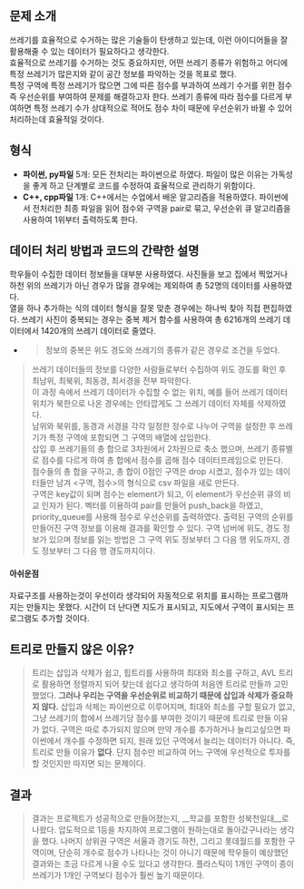 ## 문제 소개
쓰레기를 효율적으로 수거하는 많은 기술들이 탄생하고 있는데, 이런 아이디어들을 잘 활용해줄 수 있는 데이터가 필요하다고 생각한다.   
효율적으로 쓰레기를 수거하는 것도 중요하지만, 어떤 쓰레기 종류가 위험하고 어디에 특정 쓰레기가 많은지와 같이 공간 정보를 파악하는 것을 목표로 했다.   
특정 구역에 특정 쓰레기가 많으면 그에 따른 점수를 부과하여 쓰레기 수거를 위한 점수 즉 우선순위를 부여하여 문제를 해결하고자 한다.
쓰레기 종류에 따라 점수를 다르게 부여하면 특정 쓰레기 수가 상대적으로 적어도 점수 차이 때문에 우선순위가 바뀔 수 있어 처리하는데 효율적일 것이다. 
## 형식
- __파이썬, py파일__ 5개: 모든 전처리는 파이썬으로 하였다. 파일이 많은 이유는 가독성을 좋게 하고 단계별로 코드를 수정하여 효율적으로 관리하기 위함이다.
- __C++, cpp파일__ 1개: C++에서는 수업에서 배운 알고리즘을 적용하였다. 파이썬에서 전처리한 최종 파일을 읽어 점수와 구역을 pair로 묶고, 우선순위 큐 알고리즘을 사용하여 1위부터 출력하도록 한다.
## 데이터 처리 방법과 코드의 간략한 설명
학우들이 수집한 데이터 정보들을 대부분 사용하였다. 사진들을 보고 집에서 찍었거나 하천 위의 쓰레기가 아닌 경우가 많을 경우에는 제외하여 총 52명의 데이터를 사용하였다.   
열을 하나 추가하는 식의 데이터 형식을 잘못 맞춘 경우에는 하나씩 찾아 직접 편집하였다.
쓰레기 사진이 중복되는 경우는 중복 제거 함수를 사용하여 총 6216개의 쓰레기 데이터에서 1420개의 쓰레기 데이터로 줄였다.   
- > 정보의 중복은 위도 경도와 쓰레기의 종류가 같은 경우로 조건을 두었다. 
> 쓰레기 데이터들의 정보를 다양한 사람들로부터 수집하여 위도 경도를 확인 후 최남위, 최북위, 최동경, 최서경을 전부 파악한다.   
> 이 과정 속에서 쓰레기 데이터가 수집할 수 없는 위치, 예를 들어 쓰레기 데이터 위치가 북한으로 나온 경우에는 안타깝게도 그 쓰레기 데이터 자체를 삭제하였다.   
> 남위와 북위를, 동경과 서경을 각각 일정한 정수로 나누어 구역을 설정한 후 쓰레기가 특정 구역에 포함되면 그 구역의 배열에 삽입한다.   
> 삽입 후 쓰레기들의 총 합으로 3차원에서 2차원으로 축소 했으며, 쓰레기 종류별로 점수를 다르게 하여 총 합에서 점수를 곱해 점수 데이터프레임으로 만든다.   
> 점수들의 총 합을 구하고, 총 합이 0점인 구역은 drop 시켰고, 점수가 있는 데이터들만 남겨 <구역, 점수>의 형식으로 csv 파일을 새로 만든다.   
> 구역은 key값이 되며 점수는 element가 되고, 이 element가 우선순위 큐의 비교 인자가 된다. 
> 벡터를 이용하여 pair를 만들어 push_back을 하였고, priority_queue를 사용해 점수로 우선순위를 출력하였다.
> 출력된 구역의 순위를 만들어진 구역 정보를 이용해 결과를 확인할 수 있다. 구역 넘버에 위도, 경도 정보가 있으며 정보를 읽는 방법은 그 구역 위도 정보부터 그 다음 행 위도까지, 경도 정보부터 그 다음 행 경도까지이다. 

#### 아쉬운점 
자료구조를 사용하는것이 우선이라 생각되어 자동적으로 위치를 표시하는 프로그램까지는 만들지는 못했다. 시간이 더 난다면 지도가 표시되고, 지도에서 구역이 표시되는 프로그램도 추가할 것이다. 

## 트리로 만들지 않은 이유?
> 트리는 삽입과 삭제가 쉽고, 힙트리를 사용하여 최대와 최소를 구하고, AVL 트리로 활용하면 정렬까지 되어 찾는데 쉽다고 생각하여 처음엔 트리로 만들까 고민했었다.
> __그러나 우리는 구역을 우선순위로 비교하기 때문에 삽입과 삭제가 중요하지 않다.__ 삽입과 삭제는 파이썬으로 이루어지며, 최대와 최소를 구할 필요가 없고, 그냥 쓰레기의 합에서 쓰레기당 점수를 부여한 것이기 때문에 트리로 만들 이유가 없다. 구역은 따로 추가되지 않으며 만약 개수를 추가하거나 늘리고싶으면 파이썬에서 개수를 수정하면 되지, 원래 있던 구역에서 늘리는 데이터가 아니다. 
> 즉, 트리로 만들 이유가 __없다__. 단지 점수만 비교하여 어느 구역에 우선적으로 투자를 할 것인지만 따지면 되는 문제이다.

## 결과
> 결과는 프로젝트가 성공적으로 만들어졌는지, __학교를 포함한 성북천일대__로 나왔다. 압도적으로 1등을 차지하여 프로그램이 원하는대로 돌아갔구나라는 생각을 했다. 
> 나머지 상위권 구역은 서울과 경기도 하천, 그리고 롯데월드를 포함한 구역이며, 단순히 개수로 점수가 나타나는 것이 아니기 때문에 학우들이 예상했던 결과와는 조금 다르게 나올 수도 있다고 생각한다. 플라스틱이 1개인 구역이 종이쓰레기가 1개인 구역보다 점수가 훨씬 높기 때문이다.
